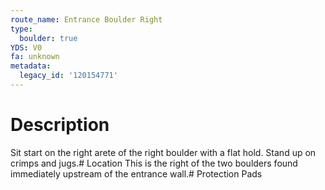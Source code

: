 ```yaml
---
route_name: Entrance Boulder Right
type:
  boulder: true
YDS: V0
fa: unknown
metadata:
  legacy_id: '120154771'
---
```

# Description
Sit start on the right arete of the right boulder with a flat hold. Stand up on crimps and jugs.# Location
This is the right of the two boulders found immediately upstream of the entrance wall.# Protection
Pads